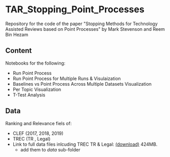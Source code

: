 # TAR_Stopping_Point_Processes
Repository for the code of the paper "Stopping Methods for Technology Assisted Reviews based on Point Processes" by Mark Stevenson and Reem Bin Hezam

## Content
Notebooks for the following:
- Run Point Process
- Run Point Process for Multiple Runs & Visulaization
- Baselines vs Point Process Across Multiple Datasets Visualization
- Per Topic Visualization
- T-Test Analysis

## Data 
Ranking and Relevance fiels of: 
* CLEF (2017, 2018, 2019)
* TREC (TR , Legal)
* Link to full data files inlcuding TREC TR & Legal: [(download)](https://drive.google.com/file/d/14WAmubvIbDJ2QjWy3YuUtuFndB6OZ2m5/view?usp=sharing) 424MB. 
    * add them to *data* sub-folder
